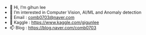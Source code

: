 - 👋 Hi, I’m gihun lee
- 👀 I’m interested in Computer Vision, AI/ML and Anomaly detection
- 🌱 Email : comb0703@naver.com
- 💞️ Kaggle : https://www.kaggle.com/gigunlee
- 📫 Blog : https://blog.naver.com/comb0703

<!---
comb0703/comb0703 is a ✨ special ✨ repository because its `README.md` (this file) appears on your GitHub profile.
You can click the Preview link to take a look at your changes.
--->
